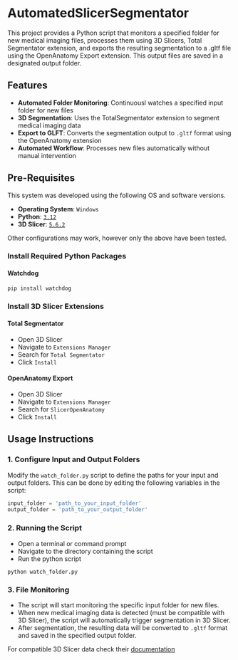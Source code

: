 # AutomatedSlicerSegmentator
 This project provides a Python script that monitors a specified folder for new medical imaging files, processes them using 3D Slicers, Total Segmentator extension, and exports the resulting segmentation to a .gltf file using the OpenAnatomy Export extension. This output files are saved in a designated output folder.

## Features
- **Automated Folder Monitoring**: Continuousl watches a specified input folder for new files
- **3D Segmentation**: Uses the TotalSegmentator extension to segment medical imaging data
- **Export to GLFT**: Converts the segmentation output to ```.gltf``` format using the OpenAnatomy extension
- **Automated Workflow**: Processes new files automatically without manual intervention

## Pre-Requisites
 This system was developed using the following OS and software versions.
 - **Operating System**: ```Windows```
 - **Python**: [```3.12```](https://www.python.org/downloads/)
 - **3D Slicer**: [```5.6.2```](https://download.slicer.org/)
 
 Other configurations may work, however only the above have been tested.

### Install Required Python Packages
#### Watchdog
```bash
pip install watchdog
```

### Install 3D Slicer Extensions
#### Total Segmentator
- Open 3D Slicer
- Navigate to ```Extensions Manager```
- Search for ```Total Segmentator```
- Click ```Install```

#### OpenAnatomy Export
- Open 3D Slicer
- Navigate to ```Extensions Manager```
- Search for ```SlicerOpenAnatomy```
- Click ```Install```

## Usage Instructions
### 1. Configure Input and Output Folders
Modify the ```watch_folder.py``` script to define the paths for your input and output folders. This can be done by editing the following variables in the script:
```python
input_folder = 'path_to_your_input_folder'
output_folder = 'path_to_your_output_folder'
```
### 2. Running the Script
- Open a terminal or command prompt
- Navigate to the directory containing the script
- Run the python script
```
python watch_folder.py
```
### 3. File Monitoring
- The script will start monitoring the specific input folder for new files.
- When new medical imaging data is detected (must be compatible with 3D Slicer), the script will automatically trigger segmentation in 3D Slicer.
- After segmentation, the resulting data will be converted to ```.gltf``` format and saved in the specified output folder. 

For compatible 3D Slicer data check their [documentation](https://slicer.readthedocs.io/en/latest/user_guide/data_loading_and_saving.html)
